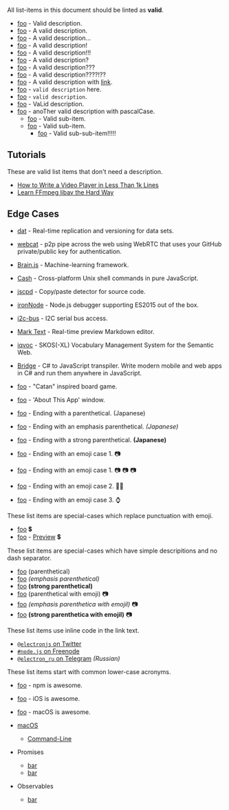 All list-items in this document should be linted as **valid**.

- [foo](https://foo.com) - Valid description.
- [foo](https://foo.com) - A valid description.
- [foo](https://foo.com) - A valid description...
- [foo](https://foo.com) - A valid description!
- [foo](https://foo.com) - A valid description!!!
- [foo](https://foo.com) - A valid description?
- [foo](https://foo.com) - A valid description???
- [foo](https://foo.com) - A valid description????!??
- [foo](https://foo.com) - A valid description with [link](http://bar.org).
- [foo](https://foo.com) - `valid description` here.
- [foo](https://foo.com) - `valid description`.
- [foo](https://foo.com) - VaLid description.
- [foo](https://foo.com) - anoTher valid description with pascalCase.
  - [foo](https://foo.com) - Valid sub-item.
  - [foo](https://foo.com) - Valid sub-item.
    - [foo](https://foo.com) - Valid sub-sub-item!!!!!

## Tutorials

These are valid list items that don't need a description.

- [How to Write a Video Player in Less Than 1k Lines](http://dranger.com/ffmpeg)
- [Learn FFmpeg libav the Hard Way](https://github.com/leandromoreira/ffmpeg-libav-tutorial)

## Edge Cases

- [dat](http://dat-data.com) - Real-time replication and versioning for data sets.
- [webcat](https://github.com/mafintosh/webcat) - p2p pipe across the web using WebRTC that uses your GitHub private/public key for authentication.
- [Brain.js](https://github.com/BrainJS/brain.js) - Machine-learning framework.
- [Cash](https://github.com/dthree/cash) - Cross-platform Unix shell commands in pure JavaScript.
- [jscpd](https://github.com/kucherenko/jscpd) - Copy/paste detector for source code.
- [ironNode](https://github.com/s-a/iron-node) - Node.js debugger supporting ES2015 out of the box.
- [i2c-bus](https://github.com/fivdi/i2c-bus) - I2C serial bus access.
- [Mark Text](https://github.com/marktext/marktext) - Real-time preview Markdown editor.
- [iqvoc](https://github.com/innoq/iqvoc) - SKOS(-XL) Vocabulary Management System for the Semantic Web.
- [Bridge](https://github.com/bridgedotnet/Bridge) - C# to JavaScript transpiler. Write modern mobile and web apps in C# and run them anywhere in JavaScript.

- [foo](https://foo.com) - "Catan" inspired board game.
- [foo](https://foo.com) - 'About This App' window.

- [foo](https://foo.com) - Ending with a parenthetical. (Japanese)
- [foo](https://foo.com) - Ending with an emphasis parenthetical. *(Japanese)*
- [foo](https://foo.com) - Ending with a strong parenthetical. **(Japanese)**

- [foo](https://foo.com) - Ending with an emoji case 1. 📷
- [foo](https://foo.com) - Ending with an emoji case 1. 📷 📷 📷
- [foo](https://foo.com) - Ending with an emoji case 2. 👩🏿
- [foo](https://foo.com) - Ending with an emoji case 3. ⌚

These list items are special-cases which replace punctuation with emoji.
- [foo](https://foo.com) 💲
- [foo](https://foo.com) - [Preview](https://read.amazon.com/kp/embed?asin=B01G7TTKSK&asin=B01G7TTKSK&preview=newtab&linkCode=kpe&ref_=cm_sw_r_kb_dp_DLhOxb0XZ3MEC) 💲

These list items are special-cases which have simple descripitions and no dash separator.
- [foo](https://foo.com) (parenthetical)
- [foo](https://foo.com) *(emphasis parenthetical)*
- [foo](https://foo.com) **(strong parenthetical)**
- [foo](https://foo.com) (parenthetical with emoji) 📷
- [foo](https://foo.com) *(emphasis parenthetica with emojil)* 📷
- [foo](https://foo.com) **(strong parenthetica with emojil)** 📷

These list items use inline code in the link text.
- [`@electronjs` on Twitter](https://twitter.com/electronjs)
- [`#node.js` on Freenode](http://webchat.freenode.net/?channels=node.js)
- [`@electron_ru` on Telegram](https://telegram.me/electron_ru) *(Russian)*

These list items start with common lower-case acronyms.
- [foo](https://foo.com) - npm is awesome.
- [foo](https://foo.com) - iOS is awesome.
- [foo](https://foo.com) - macOS is awesome.

- [macOS](https://github.com/iCHAIT/awesome-macOS#readme)
  - [Command-Line](https://github.com/herrbischoff/awesome-macos-command-line#readme)

- Promises
	- [bar](https://bar.com)
	- [bar](https://bar.com)
- Observables
	- [bar](https://bar.com)

<!--
TODO: uncomment once support lands in remark https://github.com/remarkjs/remark/pull/347

These sub-lists are indented with tabs instead of spaces.
- [foo](https://foo.com)
	- [bar](https://bar.com)
	- [bar2](https://bar2.com)
		- [baz](https://baz.com)
		- [baz2](https://baz2.com)
-->

<!--
TODO: these list-items should possibly lint as valid, but they currently don't.

These sub-lists use mixed indentation (spaces and tabs).
- [Python](https://github.com/vinta/awesome-python#readme)
	- [Asyncio](https://github.com/timofurrer/awesome-asyncio#readme) - Asynchronous I/O in Python 3.
	- [Scientific Audio](https://github.com/faroit/awesome-python-scientific-audio#readme) - Scientific research in audio/music.
  - [CircuitPython](https://github.com/adafruit/awesome-circuitpython#readme) - A version of Python for microcontrollers.


- [why-is-node-running](https://github.com/mafintosh/why-is-node-running) - Node.js is running but you don't know why?

- ![v3](img/vapor-3.png) [API Error Middleware](https://github.com/skelpo/APIErrorMiddleware) – Vapor middleware for converting thrown errors to JSON responses.
- ![v2](img/vapor-2.png) ![v3](img/vapor-3.png) [Bugsnag](https://github.com/nodes-vapor/bugsnag) – Report errors with Bugsnag.
-->
